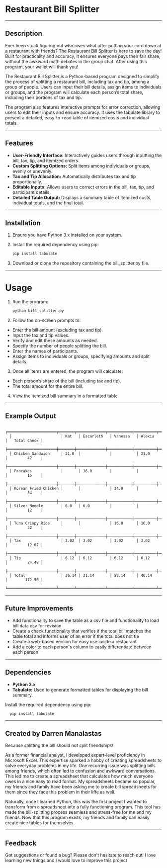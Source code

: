 # Restaurant Bill Splitter

---
## Description
Ever been stuck figuring out who owes what after putting your card down at a restaurant with friends? The Restaurant Bill Splitter is here to save the day! Built for practicality and accuracy, it ensures everyone pays their fair share, without the awkward math debates in the group chat. After using this program, your wallet will thank you!

The Restaurant Bill Splitter is a Python-based program designed to simplify the process of splitting a restaurant bill, including tax and tip, among a group of people. Users can input their bill details, assign items to individuals or groups, and the program will calculate each person’s total share, including their portions of tax and tip.

The program also features interactive prompts for error correction, allowing users to edit their inputs and ensure accuracy. It uses the tabulate library to present a detailed, easy-to-read table of itemized costs and individual totals.


---

## Features
- **User-Friendly Interface:** Interactively guides users through inputting the bill, tax, tip, and itemized orders.
- **Custom Splitting Options:** Split items among individuals or groups, evenly or unevenly.
- **Tax and Tip Allocation:** Automatically distributes tax and tip proportionally.
- **Editable Inputs:** Allows users to correct errors in the bill, tax, tip, and participant details.
- **Detailed Table Output:** Displays a summary table of itemized costs, individual totals, and the final total.
---
## Installation
1. Ensure you have Python 3.x installed on your system.
2. Install the required dependency using pip:

   ```bash 
   pip install tabulate

3. Download or clone the repository containing the bill_splitter.py file.
---
# Usage
1. Run the program:

   ```bash
   python bill_splitter.py

2. Follow the on-screen prompts to:
- Enter the bill amount (excluding tax and tip).
- Input the tax and tip values.
- Verify and edit these amounts as needed.
- Specify the number of people splitting the bill.
- Enter the names of participants.
- Assign items to individuals or groups, specifying amounts and split details.

3. Once all items are entered, the program will calculate:
- Each person’s share of the bill (including tax and tip).
- The total amount for the entire bill.
4. View the itemized bill summary in a formatted table.

---
## Example Output

      ╒══════════════════════╤═══════╤═════════════╤═══════════╤══════════╤═══════════════╕
      │                      │ Kat   │ Escarleth   │ Vanessa   │ Alexia   │   Total Check │
      ╞══════════════════════╪═══════╪═════════════╪═══════════╪══════════╪═══════════════╡
      │ Chicken Sandwich     │ 21.0  │             │           │ 21.0     │         42    │
      ├──────────────────────┼───────┼─────────────┼───────────┼──────────┼───────────────┤
      │ Pancakes             │       │ 16.0        │           │          │         16    │
      ├──────────────────────┼───────┼─────────────┼───────────┼──────────┼───────────────┤
      │ Korean Fried Chicken │       │             │ 34.0      │          │         34    │
      ├──────────────────────┼───────┼─────────────┼───────────┼──────────┼───────────────┤
      │ Silver Needle        │ 6.0   │ 6.0         │           │          │         12    │
      ├──────────────────────┼───────┼─────────────┼───────────┼──────────┼───────────────┤
      │ Tuna Crispy Rice     │       │             │ 16.0      │ 16.0     │         32    │
      ├──────────────────────┼───────┼─────────────┼───────────┼──────────┼───────────────┤
      │ Tax                  │ 3.02  │ 3.02        │ 3.02      │ 3.02     │         12.07 │
      ├──────────────────────┼───────┼─────────────┼───────────┼──────────┼───────────────┤
      │ Tip                  │ 6.12  │ 6.12        │ 6.12      │ 6.12     │         24.48 │
      ├──────────────────────┼───────┼─────────────┼───────────┼──────────┼───────────────┤
      │ Total                │ 36.14 │ 31.14       │ 59.14     │ 46.14    │        172.56 │
      ╘══════════════════════╧═══════╧═════════════╧═══════════╧══════════╧═══════════════╛

---
## Future Improvements

- Add functionality to save the table as a csv file and functionality to load bill data csv for revision
- Create a check functionality that verifies if the total bill matches the table total and informs user of an error if the total does not tie
- Create a web-based version for easy use inside a restaurant
- Add a color to each person's column to easily differentiate between each person

---
## Dependencies
- **Python 3.x**
- **Tabulate:** Used to generate formatted tables for displaying the bill summary.

Install the required dependency using pip:
      

      pip install tabulate

---
## Created by Darren Manalastas
Because splitting the bill should not split friendships!

As a former financial analyst, I developed expert-level proficiency in Microsoft Excel. This expertise sparked a hobby of creating spreadsheets to solve everyday problems in my life. One recurring issue was splitting bills among friends, which often led to confusion and awkward conversations. This led me to create a spreadsheet that calculates how much everyone owes in a nice easy to read format. My spreadsheets became so popular, my friends and family have been asking me to create bill spreadsheets for them since they face this problem in their liffe as well.

Naturally, once I learned Python, this was the first project I wanted to transform from a spreadsheet into a fully functioning program.
This tool has made the bill-splitting process seamless and stress-free for me and my friends. Now that this program exists, my friends and family can easily create nice tables for themselves.

---
## Feedback
Got suggestions or found a bug? Please don't hesitate to reach out! I love learning new things and I would love to improve this project